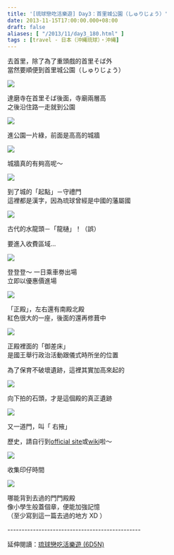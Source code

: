 ```yaml
---
title: '[琉球戀吃活樂遊] Day3：首里城公園（しゅりじょう）'
date: 2013-11-15T17:00:00.000+08:00
draft: false
aliases: [ "/2013/11/day3_180.html" ]
tags : [travel - 日本（沖縄琉球）・沖縄]
---
```


去首里，除了為了重頭戲的首里そば外  
當然要順便到首里城公園（しゅりじょう）  

![](/images/okinawa3e1.jpg)

達磨寺在首里そば後面，寺廟兩層高  
之後沿住路一走就到公園  

![](/images/okinawa3e2.jpg)

進公園一片綠，前面是高高的城牆  

![](/images/okinawa3e3.jpg)

城牆真的有夠高呢～  

![](/images/okinawa3e4.jpg)

到了城的「起點」－守禮門  
這裡都是漢字，因為琉球曾經是中國的藩屬國  

![](/images/okinawa3e5.jpg)

古代的水龍頭－「龍樋」！（誤）  
  
要進入收費區域...  

![](/images/okinawa3e6.jpg)

登登登～ 一日乘車劵出場  
立即以優惠價進場  

![](/images/okinawa3e.jpg)

「正殿」，左右還有南殿北殿  
紅色很大的一座，後面的還再修葺中  

![](/images/okinawa3e7.jpg)

正殿裡面的「御差床」  
是國王舉行政治活動跟儀式時所坐的位置  
  
為了保育不破壞遺跡，這裡其實加高來起的  

![](/images/okinawa3e8.jpg)

向下拍的石頭，才是這個殿的真正遺跡  

![](/images/okinawa3e9.jpg)

又一道門，叫「 右掖」   
  
歷史，請自行到[official site](http://oki-park.jp/shurijo-park/index.html)或[wiki](http://ja.wikipedia.org/wiki/%E9%A6%96%E9%87%8C%E5%9F%8E)啦～  

![](/images/okinawa3e10.jpg)

收集印仔時間

![](/images/okinawa3e11.jpg)

哪能背到去過的門門殿殿  
像小學生般蓋個章，便能加強記憶  
（至少寫到這一篇去過的地方 XD ）  
  
\-----------------------------------------------  
  
延伸閱讀：[琉球戀吃活樂遊 (6D5N)](https://hidie.net/okinawa6d5n/)
